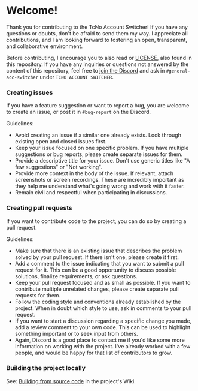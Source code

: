 # Welcome!

Thank you for contributing to the TcNo Account Switcher! If you have any questions or doubts, don't be afraid to send them my way. I appreciate all contributions, and I am looking forward to fostering an open, transparent, and collaborative environment.

Before contributing, I encourage you to also read or [LICENSE](https://github.com/TcNobo/TcNo-Acc-Switcher/blob/master/LICENSE), also found in this repository. If you have any inquiries or questions not answered by the content of this repository, feel free to [join the Discord](https://s.tcno.co/AccSwitcherDiscord) and ask in `#general-acc-switcher` under `TCNO ACCOUNT SWITCHER`.

### Creating issues

If you have a feature suggestion or want to report a bug, you are welcome to create an issue, or post it in `#bug-report` on the Discord.

Guidelines:

-   Avoid creating an issue if a similar one already exists. Look through existing open and closed issues first.
-   Keep your issue focused on one specific problem. If you have multiple suggestions or bug reports, please create separate issues for them.
-   Provide a descriptive title for your issue. Don't use generic titles like "A few suggestions" or "Not working".
-   Provide more context in the body of the issue. If relevant, attach screenshots or screen recordings. These are incredibly important as they help me understand what's going wrong and work with it faster.
-   Remain civil and respectful when participating in discussions.

### Creating pull requests

If you want to contribute code to the project, you can do so by creating a pull request.

Guidelines:

-   Make sure that there is an existing issue that describes the problem solved by your pull request. If there isn't one, please create it first.
-   Add a comment to the issue indicating that you want to submit a pull request for it. This can be a good opportunity to discuss possible solutions, finalize requirements, or ask questions.
-   Keep your pull request focused and as small as possible. If you want to contribute multiple unrelated changes, please create separate pull requests for them.
-   Follow the coding style and conventions already established by the project. When in doubt which style to use, ask in comments to your pull request.
-   If you want to start a discussion regarding a specific change you made, add a review comment to your own code. This can be used to highlight something important or to seek input from others.
-   Again, Discord is a good place to contact me if you'd like some more information on working with the project. I've already worked with a few people, and would be happy for that list of contributors to grow.

### Building the project locally

See: [Building from source code](https://github.com/TcNobo/TcNo-Acc-Switcher/wiki/Building-from-source-code) in the project's Wiki.
